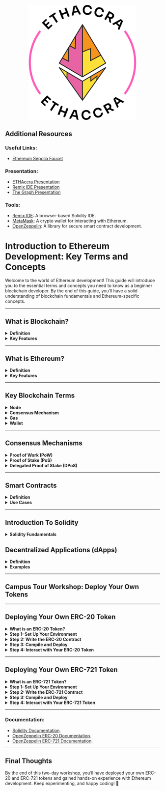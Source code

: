 <div align="center" ><img width="350px" src="https://github.com/ETHAccra/Zero-To-Dapp-University-Campus-Tour/blob/main/ETHAccra-LogoFiles_PrimaryBadge.png"></div>

<h2>Additional Resources</h2>
<h3>Useful Links:</h3>
<ul>
  <li><a href="https://cloud.google.com/application/web3/faucet/ethereum/sepolia" target="_blank">Ethereum Sepolia Faucet</a></li>

</ul>
<h3>Presentation:</h3>
<ul>
  <li><a href="https://docs.google.com/presentation/d/1GsH-hoath5B_ua9r4xmvySFhFWy9rOBe/edit?usp=sharing&ouid=109207709370381780005&rtpof=true&sd=true" target="_blank">ETHAccra Presentation</a></li>
  <li><a href="https://docs.google.com/presentation/d/1UkdDAZYwNiS0rGIkdulOonFH6FDs4z9smaaj5iDim1s/edit#slide=id.g12e1023695a_0_0" target="_blank">Remix IDE Presentation</a></li>
  <li><a href="https://docs.google.com/presentation/d/1k1KdmTqtT6bBCXgeMVXWxD0qcWU2VEHHZFb5T5iFs-A/edit?usp=sharing" target="_blank">The Graph Presentation</a></li>
</ul>

<h3>Tools:</h3>
<ul>
  <li><a href="https://remix.ethereum.org/" target="_blank">Remix IDE</a>: A browser-based Solidity IDE.</li>
  <li><a href="https://metamask.io/" target="_blank">MetaMask</a>: A crypto wallet for interacting with Ethereum.</li>
  <li><a href="https://openzeppelin.com/" target="_blank">OpenZeppelin</a>: A library for secure smart contract development.</li>
</ul>

<h1>Introduction to Ethereum Development: Key Terms and Concepts</h1>

<p>Welcome to the world of Ethereum development! This guide will introduce you to the essential terms and concepts you need to know as a beginner blockchain developer. By the end of this guide, you’ll have a solid understanding of blockchain fundamentals and Ethereum-specific concepts.</p>

<hr />

<h2>What is Blockchain?</h2>

<details>
<summary><strong>Definition</strong></summary>
<p>A blockchain is a decentralized, distributed ledger that records transactions across a network of computers. Each block contains a list of transactions, and these blocks are linked together in a chain, hence the name "blockchain."</p>
</details>

<details>
<summary><strong>Key Features</strong></summary>
<ul>
  <li><strong>Decentralization</strong>: No single entity controls the network.</li>
  <li><strong>Transparency</strong>: All transactions are visible to everyone on the network.</li>
  <li><strong>Immutability</strong>: Once data is recorded, it cannot be altered.</li>
</ul>
</details>

<hr />

<h2>What is Ethereum?</h2>

<details>
<summary><strong>Definition</strong></summary>
<p>Ethereum is a decentralized, open-source blockchain platform that enables developers to build and deploy smart contracts and decentralized applications (dApps). Unlike Bitcoin, which is primarily a digital currency, Ethereum is a programmable blockchain.</p>
</details>

<details>
<summary><strong>Key Features</strong></summary>
<ul>
  <li><strong>Smart Contracts</strong>: Self-executing contracts with the terms of the agreement written in code.</li>
  <li><strong>Ether (ETH)</strong>: The native cryptocurrency of the Ethereum network, used to pay for transactions and computational services.</li>
  <li><strong>Decentralized Applications (dApps)</strong>: Applications that run on the Ethereum blockchain.</li>
</ul>
</details>

<hr />

<h2>Key Blockchain Terms</h2>

<details>
<summary><strong>Node</strong></summary>
<p>A computer that participates in the blockchain network by validating and relaying transactions. Nodes maintain a copy of the blockchain and ensure its integrity.</p>
</details>

<details>
<summary><strong>Consensus Mechanism</strong></summary>
<p>A method used to achieve agreement on the state of the blockchain across all nodes. Common consensus mechanisms include Proof of Work (PoW) and Proof of Stake (PoS).</p>
</details>

<details>
<summary><strong>Gas</strong></summary>
<p>A unit of measurement for the computational effort required to execute operations on the Ethereum network. Gas fees are paid in Ether (ETH) and compensate miners (or validators) for their work.</p>
</details>

<details>
<summary><strong>Wallet</strong></summary>
<p>A software application that allows users to interact with the blockchain. Wallets store private keys, which are used to sign transactions and prove ownership of assets.</p>
</details>

<hr />

<h2>Consensus Mechanisms</h2>

<details>
<summary><strong>Proof of Work (PoW)</strong></summary>
<p>PoW is a consensus mechanism where miners solve complex mathematical puzzles to validate transactions and create new blocks. The first miner to solve the puzzle gets to add the block to the blockchain and is rewarded with cryptocurrency.</p>

<h4>Pros:</h4>
<ul>
  <li>High security due to computational difficulty.</li>
</ul>

<h4>Cons:</h4>
<ul>
  <li>Energy-intensive and environmentally unfriendly.</li>
</ul>
</details>

<details>
<summary><strong>Proof of Stake (PoS)</strong></summary>
<p>PoS is a consensus mechanism where validators are chosen to create new blocks based on the number of tokens they hold and are willing to "stake" as collateral. Validators are rewarded with transaction fees.</p>

<h4>Pros:</h4>
<ul>
  <li>Energy-efficient compared to PoW.</li>
</ul>

<h4>Cons:</h4>
<ul>
  <li>Wealth concentration can lead to centralization.</li>
</ul>
</details>

<details>
<summary><strong>Delegated Proof of Stake (DPoS)</strong></summary>
<p>DPoS is a variation of PoS where token holders vote for a small number of delegates to validate transactions and create blocks on their behalf.</p>

<h4>Pros:</h4>
<ul>
  <li>Faster transaction processing.</li>
</ul>

<h4>Cons:</h4>
<ul>
  <li>Potential for centralization if delegates collude.</li>
</ul>
</details>

<hr />

<h2>Smart Contracts</h2>

<details>
<summary><strong>Definition</strong></summary>
<p>Smart contracts are self-executing contracts with the terms of the agreement directly written into code. They automatically execute and enforce the terms when predefined conditions are met.</p>
</details>

<details>
<summary><strong>Use Cases</strong></summary>
<ul>
  <li>Decentralized Finance (DeFi): Lending, borrowing, and trading without intermediaries.</li>
  <li>Supply Chain Management: Tracking goods and ensuring transparency.</li>
  <li>Digital Identity: Verifying identity without centralized authorities.</li>
</ul>
</details>

<hr />
<h2>Introduction To Solidity</h2>
<details>
<summary><strong> Solidity Fundamentals</strong></summary><br>



### Topics To be Covered:
- Basic syntax and structure of a Solidity contract.
- Data types: `uint`, `address`, `bool`, `string`, etc.
- Variables: State variables, local variables, and constants.
- Functions: Visibility (`public`, `private`, `internal`, `external`), and modifiers.

<h2>1. Basic Structure of a Solidity Contract</h2>
<p>A Solidity smart contract starts with the <code>pragma</code> directive, followed by the contract definition. Solidity contracts contain functions, variables, and logic that define how they interact on the blockchain.</p>
<pre><code>
// SPDX-License-Identifier: MIT
pragma solidity ^0.8.19; // Specifies the Solidity version

contract MyFirstContract {
    // Contract content goes here
}
</code></pre>

<h2>2. Data Types in Solidity</h2>
<h3>Value Types</h3>
<ul>
    <li><strong>Boolean (<code>bool</code>)</strong>: Stores <code>true</code> or <code>false</code>.</li>
    <li><strong>Unsigned Integer (<code>uint</code>)</strong>: Represents non-negative integers.</li>
    <li><strong>Signed Integer (<code>int</code>)</strong>: Stores positive and negative integers.</li>
    <li><strong>Address (<code>address</code>)</strong>: Stores Ethereum addresses.</li>
    <li><strong>Bytes (<code>bytes1</code> to <code>bytes32</code>)</strong>: Used for cryptographic operations.</li>
    <li><strong>String (<code>string</code>)</strong>: Used for storing text.</li>
</ul>

<h2>3. Functions in Solidity</h2>

***Basic Structure Of A function***<br>
<img src="https://github.com/eben619/Celo_Africa_Dao-Ghana_University_Tour/blob/main/function.avif" width="500px"><br>

<p>Functions define the behavior of a smart contract. They can be public, private, view (read-only), or payable (can receive Ether).</p>
<pre><code>
function getName() public pure returns (string memory) {
    return "KNUST_Tour"; // Returns a fixed string
}
</code></pre>

<h2>4. Variables in Solidity</h2>

<h3>State Variables</h3>
<p>State variables are permanently stored on the blockchain. They retain their values even after the contract execution ends.</p>
<pre><code>
contract Example {
    uint256 public storedNumber; // A state variable stored on the blockchain
    function setNumber(uint256 _num) public {
        storedNumber = _num; // Updates the state variable
    }
}
</code></pre>

<h3>Local Variables</h3>
<p>Local variables exist only within a function's execution scope. They do not persist on the blockchain.</p>
<pre><code>
function getNumber() public pure returns (uint256) {
    uint256 localNumber = 10; // Local variable, exists only in this function
    return localNumber;
}
</code></pre>

<h3>Global Variables</h3>
<p>Global variables provide blockchain-related information such as the sender's address, block number, or timestamp.</p>
<pre><code>
uint256 public blockNumber = block.number; // Gets the current block number
address public sender = msg.sender; // Gets the address of the sender
</code></pre>

<h2>5. Control Structures (If-Else, Loops)</h2>

<h3>If-Else Statement</h3>
<p>The if-else statement allows conditional execution of code based on specific conditions.</p>
<pre><code>
function checkEven(uint256 num) public pure returns (string memory) {
    if (num % 2 == 0) {
        return "Even"; // Returns "Even" if the number is divisible by 2
    } else {
        return "Odd"; // Returns "Odd" if the number is not divisible by 2
    }
}
</code></pre>

<h2>6. Mappings and Structs</h2>

<h3>Mappings</h3>
<p>Mappings store key-value pairs, where keys are unique, and values can be of any type.</p>
<pre><code>
mapping(address => uint256) public balances; // Maps addresses to balances

function updateBalance(address _user, uint256 _amount) public {
    balances[_user] = _amount; // Updates the balance for the user
}
</code></pre>

<h3>Structs</h3>
<p>Structs are used to define custom data structures, grouping multiple data fields.</p>
<pre><code>
struct Student {
    string name;
    uint256 age;
}

Student public student; // Declares a student struct variable

function setStudent(string memory _name, uint256 _age) public {
    student = Student(_name, _age); // Assigns values to the student struct
}
</code></pre>

<h2>7. Events and Logging</h2>
<p>Events in Solidity allow logging data on the blockchain. They are mainly used to track actions like transactions or contract updates.</p>
<pre><code>
event UserRegistered(address indexed user, uint256 timestamp); // Declares an event

function registerUser() public {
    emit UserRegistered(msg.sender, block.timestamp); // Emits an event when a user registers
}
</code></pre>

<h2>8. Modifiers</h2>
<p>Modifiers define rules that must be met before executing a function. They help enforce access control and conditions.</p>
<pre><code>
modifier onlyOwner() {
    require(msg.sender == owner, "Not the owner"); // Checks if the caller is the contract owner
    _;
}

function restrictedFunction() public onlyOwner {
    // Function logic that only the owner can execute
}
</code></pre>

<h2>9. Payable Functions (Handling Ether)</h2>
<p>Payable functions allow contracts to receive and send Ether. The <code>msg.value</code> property holds the amount of Ether sent.</p>
<pre><code>
function deposit() public payable {
    require(msg.value > 0, "Must send some Ether"); // Ensures Ether is sent
}

function getBalance() public view returns (uint256) {
    return address(this).balance; // Returns the contract's balance
}
</code></pre>

### Materials:
- **Book**: *Mastering Ethereum* (Chapter 7: Smart Contracts and Solidity).

</details>

<h2>Decentralized Applications (dApps)</h2>

<details>
<summary><strong>Definition</strong></summary>
<p>dApps are applications that run on a blockchain network rather than a centralized server. They leverage smart contracts for their backend logic and often have a frontend user interface.</p>
</details>

<details>
<summary><strong>Examples</strong></summary>
<ul>
  <li><strong>Uniswap</strong>: A decentralized exchange for trading tokens.</li>
  <li><strong>CryptoKitties</strong>: A game where users can collect and breed digital cats.</li>
  <li><strong>Compound</strong>: A DeFi platform for lending and borrowing cryptocurrencies.</li>
</ul>
</details>

<hr />

<h2>Campus Tour Workshop: Deploy Your Own Tokens</h2>

<hr />

<h2> Deploying Your Own ERC-20 Token</h2>

<details>
<summary><strong>What is an ERC-20 Token?</strong></summary>
<p>ERC-20 is a standard for fungible tokens on the Ethereum blockchain. Fungible tokens are interchangeable, like currencies (e.g., 1 ETH = 1 ETH).</p>

<h4>Key Features of ERC-20 Tokens:</h4>
<ul>
  <li><strong>Total Supply</strong>: The total number of tokens in circulation.</li>
  <li><strong>Balance</strong>: The number of tokens held by an address.</li>
  <li><strong>Transfer</strong>: Sending tokens from one address to another.</li>
  <li><strong>Approve and TransferFrom</strong>: Allowing third parties to transfer tokens on your behalf.</li>
</ul>
</details>

<details>
<summary><strong>Step 1: Set Up Your Environment</strong></summary>
<ol>
  <li>Open <a href="https://remix.ethereum.org/" target="_blank">Remix IDE</a>, a browser-based Solidity IDE.</li>
  <li>Connect your <a href="https://metamask.io/" target="_blank">MetaMask</a> wallet to Remix.</li>
  <li>Ensure MetaMask is connected to a testnet like Ropsten or Rinkeby.</li>
</ol>
</details>

<details>
<summary><strong>Step 2: Write the ERC-20 Contract</strong></summary>
<p>Here’s a simple ERC-20 token contract using OpenZeppelin’s library:</p>

<pre><code>// SPDX-License-Identifier: MIT
pragma solidity ^0.8.0;

import "@openzeppelin/contracts/token/ERC20/ERC20.sol";

contract MyToken is ERC20 {
    constructor(uint256 initialSupply) ERC20("MyToken", "MTK") {
        _mint(msg.sender, initialSupply);
    }
}</code></pre>

<h4>Explanation:</h4>
<ul>
  <li><strong><code>ERC20("MyToken", "MTK")</code></strong>: Creates a token with the name "MyToken" and symbol "MTK".</li>
  <li><strong><code>_mint(msg.sender, initialSupply)</code></strong>: Mints the initial supply of tokens to the deployer's address.</li>
</ul>
</details>

<details>
<summary><strong>Step 3: Compile and Deploy</strong></summary>
<ol>
  <li>Compile the contract in Remix.</li>
  <li>Deploy the contract to the testnet using MetaMask.</li>
  <li>Confirm the transaction in MetaMask.</li>
</ol>
</details>

<details>
<summary><strong>Step 4: Interact with Your ERC-20 Token</strong></summary>
<ol>
  <li><strong>Check Your Balance</strong>: Use the <code>balanceOf</code> function in Remix to check your token balance.</li>
  <li><strong>Transfer Tokens</strong>: Use the <code>transfer</code> function to send tokens to another address.</li>
  <li><strong>Approve and TransferFrom</strong>: Use <code>approve</code> to allow another address to spend your tokens, then use <code>transferFrom</code> to transfer tokens on their behalf.</li>
</ol>
</details>

<hr />

<h2> Deploying Your Own ERC-721 Token</h2>

<details>
<summary><strong>What is an ERC-721 Token?</strong></summary>
<p>ERC-721 is a standard for non-fungible tokens (NFTs) on the Ethereum blockchain. NFTs are unique and indivisible, like collectibles or digital art.</p>

<h4>Key Features of ERC-721 Tokens:</h4>
<ul>
  <li><strong>Token ID</strong>: A unique identifier for each token.</li>
  <li><strong>Owner</strong>: The address that owns a specific token.</li>
  <li><strong>Metadata</strong>: Additional information about the token (e.g., image, description).</li>
</ul>
</details>

<details>
<summary><strong>Step 1: Set Up Your Environment</strong></summary>
<ol>
  <li>Open <a href="https://remix.ethereum.org/" target="_blank">Remix IDE</a>.</li>
  <li>Connect your <a href="https://metamask.io/" target="_blank">MetaMask</a> wallet to Remix.</li>
  <li>Ensure MetaMask is connected to a testnet like Ropsten or Rinkeby.</li>
</ol>
</details>

<details>
<summary><strong>Step 2: Write the ERC-721 Contract</strong></summary>
<p>Here’s a simple ERC-721 token contract using OpenZeppelin’s library:</p>

<pre><code>// SPDX-License-Identifier: MIT
pragma solidity ^0.8.0;

import "@openzeppelin/contracts/token/ERC721/ERC721.sol";
import "@openzeppelin/contracts/utils/Counters.sol";

contract MyNFT is ERC721 {
    using Counters for Counters.Counter;
    Counters.Counter private _tokenIds;

    constructor() ERC721("MyNFT", "MNFT") {}

    function mintNFT(address recipient, string memory tokenURI) public returns (uint256) {
        _tokenIds.increment();
        uint256 newItemId = _tokenIds.current();
        _mint(recipient, newItemId);
        _setTokenURI(newItemId, tokenURI);
        return newItemId;
    }
}</code></pre>

<h4>Explanation:</h4>
<ul>
  <li><strong><code>ERC721("MyNFT", "MNFT")</code></strong>: Creates an NFT collection with the name "MyNFT" and symbol "MNFT".</li>
  <li><strong><code>mintNFT</code></strong>: Mints a new NFT and assigns it to the recipient with a unique token ID and metadata URI.</li>
</ul>
</details>

<details>
<summary><strong>Step 3: Compile and Deploy</strong></summary>
<ol>
  <li>Compile the contract in Remix.</li>
  <li>Deploy the contract to the testnet using MetaMask.</li>
  <li>Confirm the transaction in MetaMask.</li>
</ol>
</details>

<details>
<summary><strong>Step 4: Interact with Your ERC-721 Token</strong></summary>
<ol>
  <li><strong>Mint Your First NFT</strong>: Call the <code>mintNFT</code> function with your address and a metadata URI (e.g., an IPFS link).</li>
  <li><strong>Check Ownership</strong>: Use the <code>ownerOf</code> function in Remix to check who owns a specific token.</li>
  <li><strong>Transfer NFTs</strong>: Use the <code>transferFrom</code> function to send an NFT to another address.</li>
</ol>
</details>

<hr />

<h3>Documentation:</h3>
<ul>
  <li><a href="https://soliditylang.org/" target="_blank">Solidity Documentation</a>.</li>
  <li><a href="https://docs.openzeppelin.com/contracts/4.x/erc20" target="_blank">OpenZeppelin ERC-20 Documentation</a>.</li>
  <li><a href="https://docs.openzeppelin.com/contracts/4.x/erc721" target="_blank">OpenZeppelin ERC-721 Documentation</a>.</li>
</ul>

<hr />

<h2>Final Thoughts</h2>

<p>By the end of this two-day workshop, you’ll have deployed your own ERC-20 and ERC-721 tokens and gained hands-on experience with Ethereum development. Keep experimenting, and happy coding! 🚀</p>
